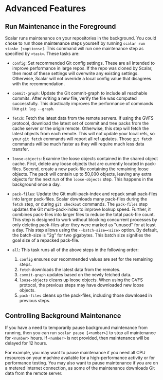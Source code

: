Advanced Features
=================

Run Maintenance in the Foreground
---------------------------------

Scalar runs maintenance on your repositories in the background. You could
chose to run those maintenance steps yourself by running `scalar run <task> [<options>]`.
This command will run one maintenance step as specified by `<task>`. These
tasks are:

* `config`: Set recommended Git config settings. These are all intended
  to improve performance in large repos. If the repo was cloned by Scalar,
  then most of these settings will overwrite any existing settings. Otherwise,
  Scalar will not override a local config value that disagrees with the
  recommendation.

* `commit-graph`: Update the Git commit-graph to include all reachable
  commits. After writing a new file, verify the file was computed successfully.
  This drastically improves the performance of commands like `git log --graph`.

* `fetch`: Fetch the latest data from the remote servers. If using the GVFS
   protocol, download the latest set of commit and tree packs from
   the cache server or the origin remote. Otherwise, this step will fetch
   the latest objects from each remote. This will not update your local
   refs, so your `git fetch` commands will report all ref updates. Those
   `git fetch` commands will be much faster as they will require much less
   data transfer.

* `loose-objects`: Examine the loose objects contained in the shared object
  cache. First, delete any loose objects that are currently located in
  pack-files. Second, create a new pack-file containing the remaining loose
  objects. The pack will contain up to 50,000 objects, leaving any extra
  objects for the next run of the `loose-objects` step. This happens in the
  background once a day.

* `pack-files`:  Update the Git multi-pack-index and repack small pack-files
  into larger pack-files.  Scalar downloads many pack-files during the
  `fetch` step, or during `git checkout` commands. The `pack-files`
  step updates the  Git multi-pack-index to improve lookup speed. Further, it
  combines pack-files into larger files to reduce the total pack-file count.
  This step is designed to work without blocking concurrent processes by only
  deleting pack-files after they were marked as "unused" for at least a day.
  This step allows using the `--batch-size=<size>` option. By default, the
  batch-size is "2g" for two gigabytes. This batch size signifies the goal
  size of a repacked pack-file.

* `all`: This task runs all of the above steps in the following order:
  1. `config` ensures our recommended values are set for the remaining steps.
  2. `fetch` downloads the latest data from the remotes.
  3. `commit-graph` updates based on the newly fetched data.
  4. `loose-objects` cleans up loose objects. When using the GVFS protocol,
     the previous steps may have downloaded new loose objects.
  5. `pack-files` cleans up the pack-files, including those downloaed in
     previous steps.

Controlling Background Maintenance
----------------------------------

If you have a need to temporarily pause background maintenance from running,
then you can run `scalar pause [<number>]` to stop all maintenance for
`<number>` hours. If `<number>` is not provided, then maintenance will be
delayed for 12 hours.

For example, you may want to pause maintenance if you need all CPU resources
on your machine available for a high-performance activity or for performance
testing. You may also want to pause maintenance if you are on a metered
internet connection, as some of the maintenance downloads Git data from the
remote server.
